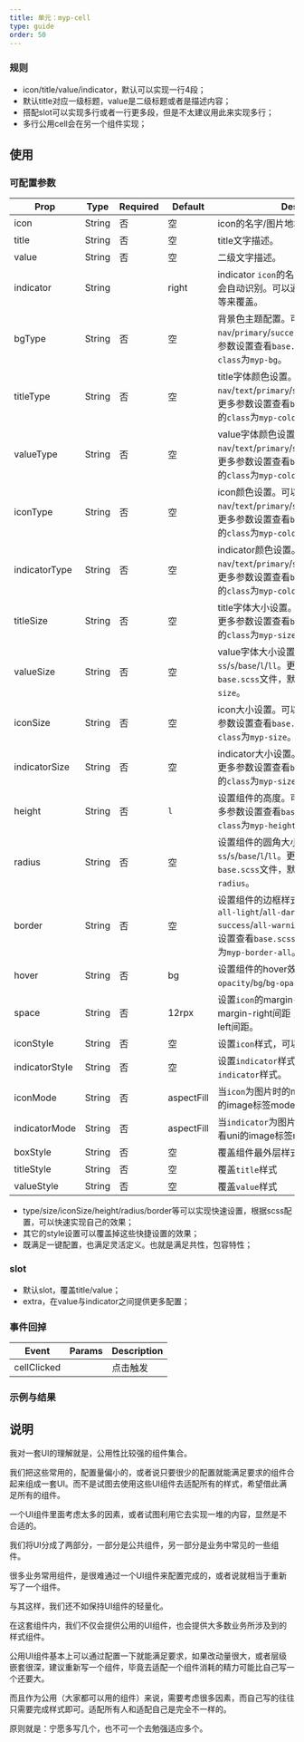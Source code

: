 ```yaml
---
title: 单元：myp-cell
type: guide
order: 50
---
```


### 规则

- icon/title/value/indicator，默认可以实现一行4段；
- 默认title对应一级标题，value是二级标题或者是描述内容；
- 搭配slot可以实现多行或者一行更多段，但是不太建议用此来实现多行；
- 多行公用cell会在另一个组件实现；

## 使用

### 可配置参数

| Prop | Type | Required | Default | Description |
|-------------|------------|--------|--------|-----|
| icon | String | 否 | 空 | icon的名字/图片地址，图片会自动识别。 |
| title | String | 否 | 空 | title文字描述。 |
| value | String | 否 | 空 | 二级文字描述。 |
| indicator | String |  | right | indicator `icon`的名字，或者图片地址。图片会自动识别。可以通过indicator为空字符串等来覆盖。 |
| bgType | String | 否 | 空 | 背景色主题配置。可以取`nav`/`primary`/`success`/`warning`/`error`。更多参数设置查看`base.scss`文件，默认对应的`class`为`myp-bg`。 |
| titleType | String | 否 | 空 | title字体颜色设置。可以取`nav`/`text`/`primary`/`success`/`warning`/`error`。更多参数设置查看`base.scss`文件，默认对应的`class`为`myp-color`。 |
| valueType | String | 否 | 空 | value字体颜色设置。可以取`nav`/`text`/`primary`/`success`/`warning`/`error`。更多参数设置查看`base.scss`文件，默认对应的`class`为`myp-color`。|
| iconType | String | 否 | 空 | icon颜色设置。可以取`nav`/`text`/`primary`/`success`/`warning`/`error`。更多参数设置查看`base.scss`文件，默认对应的`class`为`myp-color`。|
| indicatorType | String | 否 | 空 | indicator颜色设置。可以取`nav`/`text`/`primary`/`success`/`warning`/`error`。更多参数设置查看`base.scss`文件，默认对应的`class`为`myp-color`。|
| titleSize | String | 否 | 空 | title字体大小设置。可以取`ss`/`s`/`base`/`l`/`ll`。更多参数设置查看`base.scss`文件，默认对应的`class`为`myp-size`。|
| valueSize | String | 否 | 空 | value字体大小设置。可以取`ss`/`s`/`base`/`l`/`ll`。更多参数设置查看`base.scss`文件，默认对应的`class`为`myp-size`。|
| iconSize | String | 否 | 空 | icon大小设置。可以取`ss`/`s`/`base`/`l`/`ll`。更多参数设置查看`base.scss`文件，默认对应的`class`为`myp-size`。|
| indicatorSize | String | 否 | 空 | indicator大小设置。可以取`ss`/`s`/`base`/`l`/`ll`。更多参数设置查看`base.scss`文件，默认对应的`class`为`myp-size`。 |
| height | String | 否 | `l` | 设置组件的高度。可以取`ss`/`s`/`base`/`l`/`ll`。更多参数设置查看`base.scss`文件，默认对应的`class`为`myp-height`。
| radius | String | 否 | 空 | 设置组件的圆角大小。可以取`ss`/`s`/`base`/`l`/`ll`。更多参数设置查看`base.scss`文件，默认对应的`class`为`myp-radius`。|
| border | String | 否 | 空 | 设置组件的边框样式。边框设置。可以取`all-light`/`all-dark`/`all-primary`/`all-success`/`all-warning`/`all-error`。更多参数设置查看`base.scss`文件，默认对应的`class`为`myp-border-all`。|
| hover | String | 否 | bg | 设置组件的hover效果，可以取`opacity`/`bg`/`bg-opacity`。|
| space | String | 否 | 12rpx | 设置`icon`的margin-right间距，`title`的margin-right间距 ，`indicator`的margin-left间距。|
| iconStyle | String | 否 | 空 | 设置`icon`样式，可以覆盖之前`icon`样式。|
| indicatorStyle | String | 否 | 空 | 设置`indicator`样式，可以覆盖之前`indicator`样式。|
| iconMode | String | 否 | aspectFill | 当`icon`为图片时的mode，更多参数查看uni的image标签mode属性。|
| indicatorMode | String | 否 | aspectFill | 当`indicator`为图片时的mode，更多参数查看uni的image标签mode属性。 |
| boxStyle | String | 否 | 空 | 覆盖组件最外层样式。 |
| titleStyle | String | 否 | 空 | 覆盖`title`样式 |
| valueStyle | String | 否 | 空 | 覆盖`value`样式 |

- type/size/iconSize/height/radius/border等可以实现快速设置，根据scss配置，可以快速实现自己的效果；
- 其它的style设置可以覆盖掉这些快捷设置的效果；
- 既满足一键配置，也满足灵活定义。也就是满足共性，包容特性；

### slot

- 默认slot，覆盖title/value；
- extra，在value与indicator之间提供更多配置；

### 事件回掉
| Event     | Params   | Description  |
|--------|--------|-----|
| cellClicked | | 点击触发 |

### 示例与结果

## 说明
我对一套UI的理解就是，公用性比较强的组件集合。

我们把这些常用的，配置量偏小的，或者说只要很少的配置就能满足要求的组件合起来组成一套UI。而不是试图去使用这些UI组件去适配所有的样式，希望借此满足所有的组件。

一个UI组件里面考虑太多的因素，或者试图利用它去实现一堆的内容，显然是不合适的。

我们将UI分成了两部分，一部分是公共组件，另一部分是业务中常见的一些组件。

很多业务常用组件，是很难通过一个UI组件来配置完成的，或者说就相当于重新写了一个组件。

与其这样，我们还不如保持UI组件的轻量化。

在这套组件内，我们不仅会提供公用的UI组件，也会提供大多数业务所涉及到的样式组件。

公用UI组件基本上可以通过配置一下就能满足要求，如果改动量很大，或者层级嵌套很深，建议重新写一个组件，毕竟去适配一个组件消耗的精力可能比自己写一个还要大。

而且作为公用（大家都可以用的组件）来说，需要考虑很多因素，而自己写的往往只需要完成样式即可。适配所有人和适配自己是完全不一样的。

原则就是：宁愿多写几个，也不可一个去勉强适应多个。
